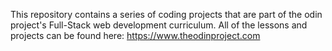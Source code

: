 This repository contains a series of coding projects that are part of the odin project's Full-Stack web development curriculum.
All of the lessons and projects can be found here: https://www.theodinproject.com
